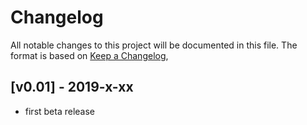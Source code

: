 # Changelog

All notable changes to this project will be documented in this file. The format is based on [Keep a Changelog](https://keepachangelog.com/en/1.0.0/),


## [v0.01] - 2019-x-xx
- first beta release


